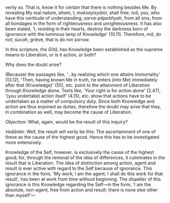 verily so. That is, know it for certain that there is nothing besides Me. By revealing My real nature, *aham*, I; *moksayisyāmi*, shall free; *tvā*, you, who have this certitude of understanding; *sarva-pāpebhyah*, from all sins, from all bondages in the form of righteousness and unrighteousness. It has also been stated, 'I, residing in their hearts, destroy the darkness born of ignorance with the luminous lamp of Knowledge' (10.11). Therefore, *mā*, do not; *śucah*, grieve, that is do not sorrow.

In this scripture, the *Gītā*, has Knowledge been established as the supreme means to Liberation, or is it action, or both?

Why does the doubt arise?

(Because) the passages like, '...by realizing which one attains Immortality' (13.12), 'Then, having known Me in truth, he enters (into Me) immediately after that (Knowledge)' (55), etc. point to the attainment of Liberation through Knowledge alone. Texts like, 'Your right is for action alone' (2.47), '(you undertake) action itself' (4.15), etc. show that actions have to be undertaken as a matter of compulsory duty. Since both Knowledge and action are thus enjoined as duties, therefore the doubt may arise that they, in combination as well, may become the cause of Liberation.

*Objection*: What, again, would be the result of this inquiry?

*Vedāntin*: Well, the result will verily be this: The ascertainment of one of these as the cause of the highest good. Hence this has to be investigated more extensively.

Knowledge of the Self, however, is exclusively the cause of the highest good; for, through the removal of the idea of differences, it culminates in the result that is Liberation. The idea of distinction among action, agent and result is ever active with regard to the Self because of ignorance. This ignorance in the form, 'My work; I am the agent; I shall do this work for that result', has been at work from time without beginning. The dispeller of this ignorance is this Knowledge regarding the Self—in the form, 'I am the absolute, non-agent, free from action and result; there is none else other than myself'—